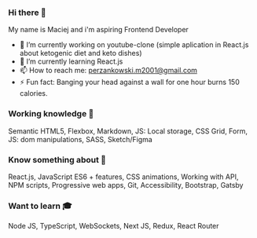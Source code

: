 ### Hi there 👋 
My name is Maciej and i'm aspiring Frontend Developer



- 🔭 I’m currently working on youtube-clone (simple aplication in React.js about ketogenic diet and keto dishes)
- 🌱 I’m currently learning React.js 
- 📫 How to reach me: perzankowski.m2001@gmail.com
- ⚡ Fun fact: Banging your head against a wall for one hour burns 150 calories.



### Working knowledge 💪

Semantic HTML5, Flexbox, Markdown, JS: Local storage, CSS Grid, Form, JS: dom manipulations, SASS, Sketch/Figma

### Know something about 🤔

React.js, JavaScript ES6 + features, CSS animations, Working with API, NPM scripts, Progressive web apps, Git, Accessibility, Bootstrap, Gatsby

### Want to learn 🎓

Node JS, TypeScript, WebSockets, Next JS, Redux, React Router












